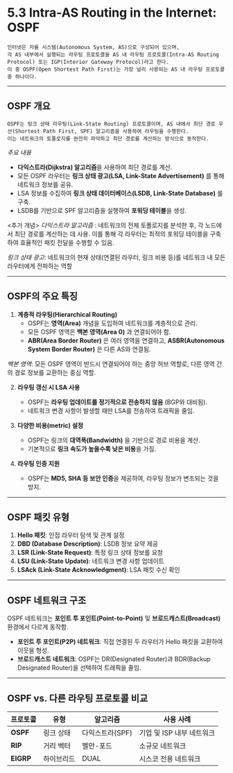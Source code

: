 # 5.3 Intra-AS Routing in the Internet: OSPF

```
인터넷은 자율 시스템(Autonomous System, AS)으로 구성되어 있으며,
각 AS 내부에서 실행되는 라우팅 프로토콜을 AS 내 라우팅 프로토콜(Intra-AS Routing Protocol) 또는 IGP(Interior Gateway Protocol)라고 한다. 
이 중 OSPF(Open Shortest Path First)는 가장 널리 사용되는 AS 내 라우팅 프로토콜 중 하나이다.
```

---

## OSPF 개요

```
OSPF는 링크 상태 라우팅(Link-State Routing) 프로토콜이며, AS 내에서 최단 경로 우선(Shortest Path First, SPF) 알고리즘을 사용하여 라우팅을 수행한다.
이는 네트워크의 토폴로지를 완전히 파악하고 최단 경로를 계산하는 방식으로 동작한다.
```

*주요 내용*
- **다익스트라(Dijkstra) 알고리즘**을 사용하여 최단 경로를 계산.
- 모든 OSPF 라우터는 **링크 상태 광고(LSA, Link-State Advertisement)** 를 통해 네트워크 정보를 공유.
- LSA 정보를 수집하여 **링크 상태 데이터베이스(LSDB, Link-State Database)** 를 구축.
- LSDB를 기반으로 SPF 알고리즘을 실행하여 **포워딩 테이블**을 생성.

<추가 개념>
*다익스트라 알고리즘* : 네트워크의 전체 토폴로지를 분석한 후, 각 노드에서 최단 경로를 계산하는 데 사용. 이를 통해 각 라우터는 최적의 포워딩 테이블을 구축하여 효율적인 패킷 전달을 수행할 수 있음.<br>

*링크 상태 광고*: 네트워크의 현재 상태(연결된 라우터, 링크 비용 등)를 네트워크 내 모든 라우터에게 전파하는 역할

---

## OSPF의 주요 특징

1. **계층적 라우팅(Hierarchical Routing)**
   - OSPF는 **영역(Area)** 개념을 도입하여 네트워크를 계층적으로 관리.
   - 모든 OSPF 영역은 **백본 영역(Area 0)** 과 연결되어야 함.
   - **ABR(Area Border Router)** 은 여러 영역을 연결하고, **ASBR(Autonomous System Border Router)** 은 다른 AS와 연결됨.
  
*백본 영역*: 모든 OSPF 영역이 반드시 연결되어야 하는 중앙 허브 역할로, 다른 영역 간의 경로 정보를 교환하는 중심 역할.

2. **라우팅 갱신 시 LSA 사용**
   - OSPF는 **라우팅 업데이트를 정기적으로 전송하지 않음** (BGP와 대비됨).
   - 네트워크 변경 사항이 발생할 때만 LSA를 전송하여 트래픽을 줄임.

3. **다양한 비용(metric) 설정**
   - OSPF는 링크의 **대역폭(Bandwidth)** 을 기반으로 경로 비용을 계산.
   - 기본적으로 **링크 속도가 높을수록 낮은 비용**을 가짐.

4. **라우팅 인증 지원**
   - OSPF는 **MD5, SHA 등 보안 인증**을 제공하여, 라우팅 정보가 변조되는 것을 방지.

---

## OSPF 패킷 유형

1. **Hello 패킷**: 인접 라우터 탐색 및 관계 설정
2. **DBD (Database Description)**: LSDB 정보 요약 제공
3. **LSR (Link-State Request)**: 특정 링크 상태 정보를 요청
4. **LSU (Link-State Update)**: 네트워크 변경 사항 업데이트
5. **LSAck (Link-State Acknowledgment)**: LSA 패킷 수신 확인

---

## OSPF 네트워크 구조

OSPF 네트워크는 **포인트 투 포인트(Point-to-Point)** 및 **브로드캐스트(Broadcast)** 환경에서 다르게 동작함.

- **포인트 투 포인트(P2P) 네트워크**: 직접 연결된 두 라우터가 Hello 패킷을 교환하여 이웃을 형성.
- **브로드캐스트 네트워크**: OSPF는 DR(Designated Router)과 BDR(Backup Designated Router)을 선택하여 트래픽을 줄임.

---

## OSPF vs. 다른 라우팅 프로토콜 비교

| 프로토콜 | 유형 | 알고리즘 | 사용 사례 |
|---------|---------|----------|----------|
| **OSPF** | 링크 상태 | 다익스트라(SPF) | 기업 및 ISP 내부 네트워크 |
| **RIP** | 거리 벡터 | 벨만-포드 | 소규모 네트워크 |
| **EIGRP** | 하이브리드 | DUAL | 시스코 전용 네트워크 |

